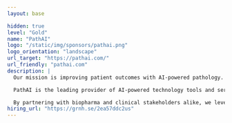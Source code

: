 ```yaml
---
layout: base

hidden: true
level: "Gold"
name: "PathAI"
logo: "/static/img/sponsors/pathai.png"
logo_orientation: "landscape"
url_target: "https://pathai.com/"
url_friendly: "pathai.com"
description: |
  Our mission is improving patient outcomes with AI-powered pathology.

  PathAI is the leading provider of AI-powered technology tools and services for pathology. Our platform was built to enable substantial improvements to the accuracy of diagnosis and the measurement of therapeutic efficacy for complex diseases, leveraging modern approaches in machine learning.

  By partnering with biopharma and clinical stakeholders alike, we leverage the power of our proprietary AI and digital pathology tools to accelerate and improve precision medicine. Our technology fuels biopharma initiatives from translational research through in vitro diagnostic device development. In the clinical setting, our technology aims to deliver faster, more accurate diagnoses and better personalized treatment plans for each patient.
hiring_url: "https://grnh.se/2ea57ddc2us"
---
```


